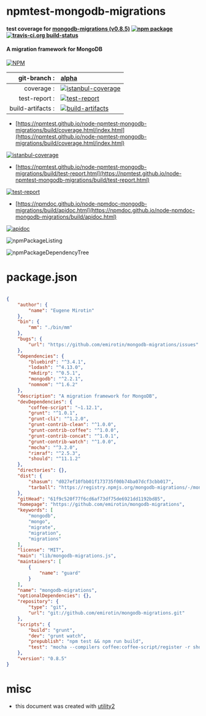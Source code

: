 # npmtest-mongodb-migrations

#### test coverage for  [mongodb-migrations (v0.8.5)](https://github.com/emirotin/mongodb-migrations)  [![npm package](https://img.shields.io/npm/v/npmtest-mongodb-migrations.svg?style=flat-square)](https://www.npmjs.org/package/npmtest-mongodb-migrations) [![travis-ci.org build-status](https://api.travis-ci.org/npmtest/node-npmtest-mongodb-migrations.svg)](https://travis-ci.org/npmtest/node-npmtest-mongodb-migrations)

#### A migration framework for MongoDB

[![NPM](https://nodei.co/npm/mongodb-migrations.png?downloads=true&downloadRank=true&stars=true)](https://www.npmjs.com/package/mongodb-migrations)

| git-branch : | [alpha](https://github.com/npmtest/node-npmtest-mongodb-migrations/tree/alpha)|
|--:|:--|
| coverage : | [![istanbul-coverage](https://npmtest.github.io/node-npmtest-mongodb-migrations/build/coverage.badge.svg)](https://npmtest.github.io/node-npmtest-mongodb-migrations/build/coverage.html/index.html)|
| test-report : | [![test-report](https://npmtest.github.io/node-npmtest-mongodb-migrations/build/test-report.badge.svg)](https://npmtest.github.io/node-npmtest-mongodb-migrations/build/test-report.html)|
| build-artifacts : | [![build-artifacts](https://npmtest.github.io/node-npmtest-mongodb-migrations/glyphicons_144_folder_open.png)](https://github.com/npmtest/node-npmtest-mongodb-migrations/tree/gh-pages/build)|

- [https://npmtest.github.io/node-npmtest-mongodb-migrations/build/coverage.html/index.html](https://npmtest.github.io/node-npmtest-mongodb-migrations/build/coverage.html/index.html)

[![istanbul-coverage](https://npmtest.github.io/node-npmtest-mongodb-migrations/build/screenCapture.buildCi.browser.%252Ftmp%252Fbuild%252Fcoverage.lib.html.png)](https://npmtest.github.io/node-npmtest-mongodb-migrations/build/coverage.html/index.html)

- [https://npmtest.github.io/node-npmtest-mongodb-migrations/build/test-report.html](https://npmtest.github.io/node-npmtest-mongodb-migrations/build/test-report.html)

[![test-report](https://npmtest.github.io/node-npmtest-mongodb-migrations/build/screenCapture.buildCi.browser.%252Ftmp%252Fbuild%252Ftest-report.html.png)](https://npmtest.github.io/node-npmtest-mongodb-migrations/build/test-report.html)

- [https://npmdoc.github.io/node-npmdoc-mongodb-migrations/build/apidoc.html](https://npmdoc.github.io/node-npmdoc-mongodb-migrations/build/apidoc.html)

[![apidoc](https://npmdoc.github.io/node-npmdoc-mongodb-migrations/build/screenCapture.buildCi.browser.%252Ftmp%252Fbuild%252Fapidoc.html.png)](https://npmdoc.github.io/node-npmdoc-mongodb-migrations/build/apidoc.html)

![npmPackageListing](https://npmtest.github.io/node-npmtest-mongodb-migrations/build/screenCapture.npmPackageListing.svg)

![npmPackageDependencyTree](https://npmtest.github.io/node-npmtest-mongodb-migrations/build/screenCapture.npmPackageDependencyTree.svg)



# package.json

```json

{
    "author": {
        "name": "Eugene Mirotin"
    },
    "bin": {
        "mm": "./bin/mm"
    },
    "bugs": {
        "url": "https://github.com/emirotin/mongodb-migrations/issues"
    },
    "dependencies": {
        "bluebird": "^3.4.1",
        "lodash": "^4.13.0",
        "mkdirp": "^0.5.1",
        "mongodb": "^2.2.1",
        "nomnom": "^1.6.2"
    },
    "description": "A migration framework for MongoDB",
    "devDependencies": {
        "coffee-script": "~1.12.1",
        "grunt": "^1.0.1",
        "grunt-cli": "^1.2.0",
        "grunt-contrib-clean": "^1.0.0",
        "grunt-contrib-coffee": "^1.0.0",
        "grunt-contrib-concat": "^1.0.1",
        "grunt-contrib-watch": "^1.0.0",
        "mocha": "^3.2.0",
        "rimraf": "^2.5.3",
        "should": "^11.1.2"
    },
    "directories": {},
    "dist": {
        "shasum": "d027ef10fbb01f173735f00b74ba07dcf3cbb017",
        "tarball": "https://registry.npmjs.org/mongodb-migrations/-/mongodb-migrations-0.8.5.tgz"
    },
    "gitHead": "61f9c520f77f6cd6af73df75de6921dd1192bd85",
    "homepage": "https://github.com/emirotin/mongodb-migrations",
    "keywords": [
        "mongodb",
        "mongo",
        "migrate",
        "migration",
        "migrations"
    ],
    "license": "MIT",
    "main": "lib/mongodb-migrations.js",
    "maintainers": [
        {
            "name": "guard"
        }
    ],
    "name": "mongodb-migrations",
    "optionalDependencies": {},
    "repository": {
        "type": "git",
        "url": "git://github.com/emirotin/mongodb-migrations.git"
    },
    "scripts": {
        "build": "grunt",
        "dev": "grunt watch",
        "prepublish": "npm test && npm run build",
        "test": "mocha --compilers coffee:coffee-script/register -r should"
    },
    "version": "0.8.5"
}
```



# misc
- this document was created with [utility2](https://github.com/kaizhu256/node-utility2)
